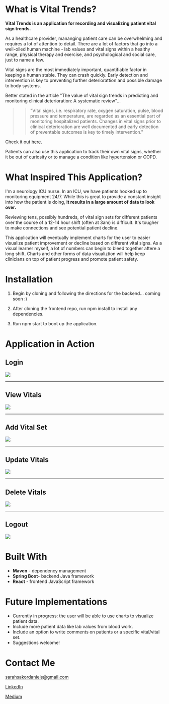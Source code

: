 
# What is Vital Trends?

**Vital Trends is an application for recording and visualizing patient vital sign trends.**

As a healthcare provider, mananging patient care can be overwhelming and requires a lot of attention to detail. There are a lot of factors that go into a well-oiled human machine - lab values and vital signs within a healthy range, physical therapy and exercise, and psychological and social care, just to name a few. 

Vital signs are the most immediately important, quantifiable factor in keeping a human stable. They can crash quickly. Early detection and intervention is key to preventing further deteriorattion and possible damage to body systems. 

Better stated in the article "The value of vital sign trends in predicting and monitoring clinical deterioration: A systematic review"... 

>> "Vital signs, i.e. respiratory rate, oxygen saturation, pulse, blood pressure and temperature, are regarded as an essential part of monitoring hospitalized patients. Changes in vital signs prior to clinical deterioration are well documented and early detection of preventable outcomes is key to timely intervention."

Check it out [here.](https://www.ncbi.nlm.nih.gov/pmc/articles/PMC6333367/pdf/pone.0210875.pdf)

Patients can also use this application to track their own vital signs, whether it be out of curiosity or to manage a condition like hypertension or COPD.




# What Inspired This Application? 

I'm a neurology ICU nurse. In an ICU, we have patients hooked up to monitoring equipment 24/7. While this is great to provide a constant insight into how the patient is doing, **it results in a large amount of data to look over.**

Reviewing tens, possibly hundreds, of vital sign sets for different patients over the course of a 12-14 hour shift (often at 3am) is difficult. It's tougher to make connections and see potential patient decline.

This application will eventually implement charts for the user to easier visualize patient improvement or decline based on different vital signs. As a visual learner myself, a lot of numbers can begin to bleed together aftere a long shift. Charts and other forms of data visualiztion will help keep clinicians on top of patient progress and promote patient safety.

# Installation 
1. Begin by cloning and following the directions for the backend... coming soon :)

2. After cloning the frontend repo, run npm install to install any dependencies.

3. Run npm start to boot up the application.


# Application in Action 

## Login
![](login.gif)

---

## View Vitals
![](viewvitals.gif)

---

## Add Vital Set
![](addvitalset.gif)

---

## Update Vitals
![](update.gif)

---

## Delete Vitals
![](deleteset.gif)

---

## Logout
![](logout.gif)



# Built With
- **Maven** - dependency management
- **Spring Boot**- backend Java framework
- **React** - frontend JavaScript framework


# Future Implementations
- Currently in progress: the user will be able to use charts to visualize patient data.
- Include more patient data like lab values from blood work. 
- Include an option  to write comments on patients or a specific vital/vital set.
- Suggestions welcome!


# Contact Me
sarahsakordaniels@gmail.com

[LinkedIn](www.linkedin.com/in/sarahsakordaniels)

[Medium](www.medium.com/@sarahsakordaniels)
